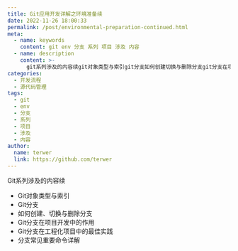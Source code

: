 ```yaml
---
title: Git应用开发详解之环境准备续
date: 2022-11-26 18:00:33
permalink: /post/environmental-preparation-continued.html
meta:
  - name: keywords
    content: git env 分支 系列 项目 涉及 内容
  - name: description
    content: >-
      git系列涉及的内容续git对象类型与索引git分支如何创建切换与删除分支git分支在项目开发中的作用git分支在工程化项目中的最佳实践分支常见重要命令详解
categories:
  - 开发流程
  - 源代码管理
tags:
  - git
  - env
  - 分支
  - 系列
  - 项目
  - 涉及
  - 内容
author:
  name: terwer
  link: https://github.com/terwer
---
```



Git系列涉及的内容续

* Git对象类型与索引
* Git分支
* 如何创建、切换与删除分支
* Git分支在项目开发中的作用
* Git分支在工程化项目中的最佳实践
* 分支常见重要命令详解
